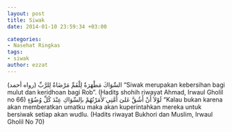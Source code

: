 ```yaml
---
layout: post
title: Siwak
date: 2014-01-10 23:59:34 +03:00

categories:
- Nasehat Ringkas
tags:
- siwak
author: ezzat
---
```

(السِّوَاكَ مَطْهَرَةٌ لِلْفَمِّ مَرْضَاةٌ لِلرَّبِّ (رواه أحمد
“Siwak merupakan kebersihan bagi mulut dan keridhoan bagi Rob”. (Hadits shohih riwayat Ahmad, Irwaul Gholil no 66)
لَوْلاَ أَنْ أَشُقَّ عَلىَ أُمَّتِي َلأَمَرْتُهُمْ باِلسِّوَاكِ عِنْدَ كُلِّ وُضُوْءٍ
“Kalau bukan karena akan memberatkan umatku maka akan kuperintahkan mereka untuk bersiwak setiap akan wudlu. (Hadits riwayat Bukhori dan Muslim, Irwaul Gholil No 70)

